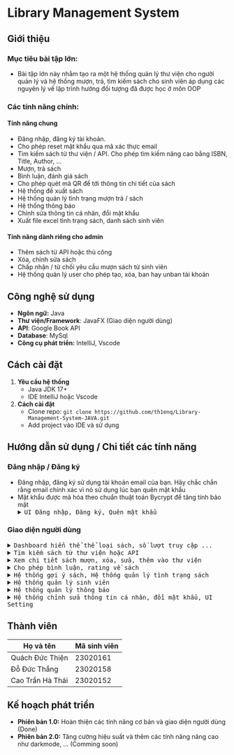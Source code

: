 # Library Management System

## Giới thiệu
### Mục tiêu bài tập lớn: 
- Bài tập lớn này nhằm tạo ra một hệ thống quản lý thư viện cho người quản lý và hệ thống mượn, trả, tìm kiếm sách cho sinh viên áp dụng các nguyên lý về lập trình hướng đối tượng đã được học ở môn OOP
### Các tính năng chính:
#### Tính năng chung
- Đăng nhập, đăng ký tài khoản.
- Cho phép reset mật khẩu qua mã xác thực email
- Tìm kiếm sách từ thư viện / API. Cho phép tìm kiếm nâng cao bằng ISBN, Title, Author, ...
- Mượn, trả sách
- Bình luận, đánh giá sách
- Cho phép quét mã QR để tới thông tin chi tiết của sách
- Hệ thống đề xuất sách
- Hệ thống quản lý tình trạng mượn trả / sách
- Hệ thống thông báo
- Chỉnh sửa thông tin cá nhân, đổi mật khẩu
- Xuất file excel tình trạng sách, danh sách sinh viên
#### Tính năng dành riêng cho admin
- Thêm sách từ API hoặc thủ công
- Xóa, chỉnh sửa sách
- Chấp nhận / từ chối yêu cầu mượn sách từ sinh viên
- Hệ thống quản lý user cho phép tạo, xóa, ban hay unban tài khoản
## Công nghệ sử dụng
- **Ngôn ngữ:** Java
- **Thư viện/Framework**: JavaFX (Giao diện người dùng)
- **API**: Google Book API
- **Database**: MySql
- **Công cụ phát triển:** IntelliJ, Vscode
## Cách cài đặt
1. **Yêu cầu hệ thống**
   - Java JDK 17+
   - IDE IntelliJ hoặc Vscode
2. **Cách cài đặt**
   - Clone repo: `git clone https://github.com/th1enq/Library-Management-System-JAVA.git`
   - Add project vào IDE và sử dụng
## Hướng dẫn sử dụng / Chi tiết các tính năng
### Đăng nhập / Đăng ký
- Đăng nhập, đăng ký sử dụng tài khoản email của bạn. Hãy chắc chắn rằng email chính xác vì nó sử dụng lúc bạn quên mật khẩu
- Mật khẩu được mã hóa theo chuẩn thuật toán Bycrypt để tăng tính bảo mật
  <details close>
    <summary><samp>UI Đăng nhập, Đăng ký, Quên mật khẩu</samp></summary>
    <br>
    Đăng nhập:
    <br>
    <img src="https://github.com/user-attachments/assets/f7eb0e5a-588f-4ea4-8ab0-caf4789e19d9" alt="UI Đăng nhập" width="1000">
    <br>
    Đăng ký:
    <br>
    <img src="https://github.com/user-attachments/assets/cc400a51-1945-40c6-a972-4dad443deb3e" alt="UI Đăng ký" width="1000">
    <br>
    Gửi mã xác nhận về email:
    <br>
    <img src="https://github.com/user-attachments/assets/66b2cc21-9b0a-4459-87e4-e2b5e2143a12" alt="UI Reset Password" width="1000">
    <br>
  </details>
### Giao diện người dùng
  <details close>
    <summary><samp>Dashboard hiển thể thể loại sách, số lượt truy cập ...</samp></summary>
    <br>
    <img src="https://github.com/user-attachments/assets/c3990c62-fe74-4c61-bfa7-d7113b57a4ee" alt="UI Reset Password" width="1000">
  </details>

  <details close>
    <summary><samp>Tìm kiếm sách từ thư viện hoặc API</samp></summary>
    <br>
    <img src="https://github.com/user-attachments/assets/79b13b00-1f9a-41e1-aa0a-4cf5d77161d1" alt="UI Reset Password" width="1000">
  </details>
  <details close>
    <summary><samp>Xem chi tiết sách mượn, xóa, sửa, thêm vào thư viện</samp></summary>
    <br>
    <img src="https://github.com/user-attachments/assets/291c9b80-7411-4eb0-a444-25acf5652c04" alt="UI Reset Password" width="1000">
  </details>
  <details close>
    <summary><samp>Cho phép bình luận, rating về sách</samp></summary>
    <br>
    <img src="https://github.com/user-attachments/assets/593a6913-4e47-4c0c-865b-1e2acfd064df" alt="UI Reset Password" width="1000">
  </details>
  <details close>
    <summary><samp>Hệ thống gợi ý sách, Hệ thống quản lý tình trạng sách</samp></summary>
    <br>
    <img src="https://github.com/user-attachments/assets/fe35dc97-a762-4ec4-a43b-cb34e9bede7b" alt="UI Reset Password" width="1000">
  </details>
  <details close>
    <summary><samp>Hệ thống quản lý sinh viên</samp></summary>
    <br>
    <img src="https://github.com/user-attachments/assets/f118172b-8b38-4781-9d5c-51d72a6b155e" alt="UI Reset Password" width="1000">
  </details>
  <details close>
    <summary><samp>Hệ thống quản lý thông báo</samp></summary>
    <br>
    <img src="https://github.com/user-attachments/assets/f89fbb3d-7d60-44b3-b710-05d38e440488" alt="UI Reset Password" width="1000">
  </details>
  <details close>
    <summary><samp>Hệ thống chỉnh sửa thông tin cá nhân, đổi mật khẩu, UI Setting</samp></summary>
    <br>
    <img src="https://github.com/user-attachments/assets/52682f64-2a62-4a36-b046-5500dd7da9f2" alt="UI Reset Password" width="1000">
  </details>
  
## Thành viên
| **Họ và tên**        | **Mã sinh viên** |
|-----------------------|------------------|
| Quách Đức Thiện       | 23020161         |
| Đỗ Đức Thắng      | 23020158         |
| Cao Trần Hà Thái   | 23020152 |

## Kế hoạch phát triển
- **Phiên bản 1.0:** Hoàn thiện các tính năng cơ bản và giao diện người dùng (Done)
- **Phiên bản 2.0:** Tăng cường hiệu suất và thêm các tính năng nâng cao như darkmode, ... (Comming soon)







   
